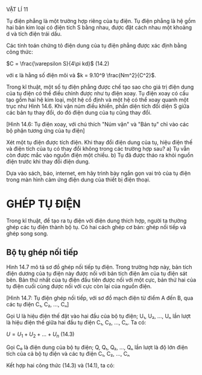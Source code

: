 VẬT LÍ 11

Tụ điện phẳng là một trường hợp riêng của tụ điện. Tụ điện phẳng là hệ gồm hai bản kim loại có điện tích S bằng nhau, được đặt cách nhau một khoảng d và tích điện trái dấu.

Các tính toán chứng tỏ điện dung của tụ điện phẳng được xác định bằng công thức:

$C = \frac{\varepsilon S}{4\pi kd}$ (14.2)

với ε là hằng số điện môi và $k = 9.10^9 \frac{Nm^2}{C^2}$.

Trong kĩ thuật, một số tụ điện phẳng được chế tạo sao cho giá trị điện dung của tụ điện có thể điều chỉnh được như tụ điện xoay. Tụ điện xoay có cấu tạo gồm hai hệ kim loại, một hệ cố định và một hệ có thể xoay quanh một trục như Hình 14.6. Khi vặn núm điều khiển, phần diện tích đối diện S giữa các bản tụ thay đổi, do đó điện dung của tụ cũng thay đổi.

[Hình 14.6: Tụ điện xoay, với chú thích "Núm vặn" và "Bản tụ" chỉ vào các bộ phận tương ứng của tụ điện]

Xét một tụ điện được tích điện. Khi thay đổi điện dung của tụ, hiệu điện thế và điện tích của tụ có thay đổi không trong các trường hợp sau?
a) Tụ vẫn còn được mắc vào nguồn điện một chiều.
b) Tụ đã được tháo ra khỏi nguồn điện trước khi thay đổi điện dung.

Dựa vào sách, báo, internet, em hãy trình bày ngắn gọn vai trò của tụ điện trong màn hình cảm ứng điện dung của thiết bị điện thoại.

# GHÉP TỤ ĐIỆN

Trong kĩ thuật, để tạo ra tụ điện với điện dung thích hợp, người ta thường ghép các tụ điện thành bộ tụ. Có hai cách ghép cơ bản: ghép nối tiếp và ghép song song.

## Bộ tụ ghép nối tiếp

Hình 14.7 mô tả sơ đồ ghép nối tiếp tụ điện. Trong trường hợp này, bản tích điện dương của tụ điện này được nối với bản tích điện âm của tụ điện sát bên. Bản thứ nhất của tụ điện đầu tiên được nối với một cực, bản thứ hai của tụ điện cuối cùng được nối với cực còn lại của nguồn điện.

[Hình 14.7: Tụ điện ghép nối tiếp, với sơ đồ mạch điện từ điểm A đến B, qua các tụ điện C₁, C₂, ..., Cₙ]

Gọi U là hiệu điện thế đặt vào hai đầu của bộ tụ điện; U₁, U₂, ..., Uₙ lần lượt là hiệu điện thế giữa hai đầu tụ điện C₁, C₂, ..., Cₙ. Ta có:

$U = U_1 + U_2 + ... + U_n$ (14.3)

Gọi C₀ là điện dung của bộ tụ điện; Q, Q₁, Q₂, ..., Qₙ lần lượt là độ lớn điện tích của cả bộ tụ điện và các tụ điện C₁, C₂, ..., Cₙ

Kết hợp hai công thức (14.3) và (14.1), ta có: